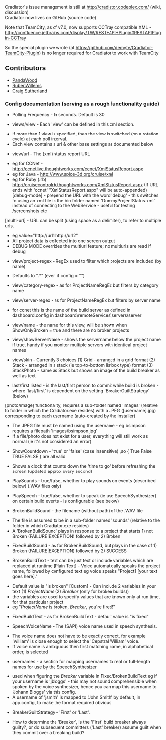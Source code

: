 Cradiator's issue management is still at <http://cradiator.codeplex.com/> (wiki, discussion)  
Cradiator now lives on GitHub (source code)

Note that TeamCity, as of v7.0, now supports CCTray compatible XML - http://confluence.jetbrains.com/display/TW/REST+API+Plugin#RESTAPIPlugin-CCTray

So the special plugin we wrote (at https://github.com/demyte/Cradiator-TeamCity-Plugin) is no longer required for Cradiator to work with TeamCity

## Contributors

* [PandaWood](https://github.com/PandaWood/Cradiator)
* [RubenWillems](http://www.codeplex.com/site/users/view/RubenWillems)
* [Craig Sutherland](http://www.codeplex.com/site/users/view/csut017)

### Config documentation (serving as a rough functionality guide)

* Polling Frequency - In seconds. Default is 30

* views/view - Each 'view' can be defined in this xml section. 
- If more than 1 view is specified, then the view is switched (on a rotation cycle) at each poll interval.
- Each view contains a url & other base settings as documented below
	
* view/url - The (xml) status report URL
- eg for CCNet - http://ccnetlive.thoughtworks.com/ccnet/XmlStatusReport.aspx
- eg for Java  - http://www.spice-3d.org/cruise/xml
- eg for Ruby (.rb) http://cruisecontrolrb.thoughtworks.com/XmlStatusReport.aspx (If URL ends with 'ccnet' "XmlStatusReport.aspx" will be auto-appended)
[debug-mode] - prepend the URL with the word 'debug' - this switches to using an xml file in the bin folder named 'DummyProjectStatus.xml' instead of connecting to the WebService - useful for testing /screenshots etc
		 
[multi-url] - URL can be split (using space as a delimiter), to refer to multiple urls. 
- eg value="http://url1 http://url2"
- All project data is collected into one screen output 
- DEBUG MODE overrides the multiurl feature; no multiurls are read if debug
	
* view/project-regex - RegEx used to filter which projects are included (by name)
- Defaults to ".*" (even if config = "")
	
* view/category-regex - as for ProjectNameRegEx but filters by category name

* view/server-regex - as for ProjectNameRegEx but filters by server name 
- for ccnet this is the name of the build server as defined in dashboard.config in dashboard\remoteServices\servers\server

* view/name - the name for this view, will be shown when ShowOnlyBroken = true and there are no broken projects

* view/showServerName - shows the servername below the project name if true, handy if you monitor multiple servers with identical project names


* view/skin - Currently 3 choices 
(1) Grid - arranged in a grid format
(2) Stack - arranged in a stack (ie top-to-bottom listbox type) format
(3) StackPhoto - same as Stack but shows an image of the build breaker as well as text 
- last/first listed - is the last/first person to commit while build is broken - where 'last/first' 
is dependent on the setting 'BreakerGuiltStrategy' (below)


[photo/image] functionality, requires a sub-folder named 'images' (relative to folder in which
the Cradiator.exe resides) with a JPEG ([username].jpg) corresponding to each username (auto-created by the installer)
 - The JPEG file must be named using the username - eg bsimpson requires a filepath 'images/bsimpson.jpg'
 - If a file/photo does not exist for a user, everything will still work as normal (ie it's not considered an error)
	
* ShowCountdown - 'true' or 'false' (case insensitive) ,so { True False TRUE FALSE } are all valid
- Shows a clock that counts down the 'time to go' before refreshing the screen (updated approx every second)
	
* PlaySounds - true/false, whether to play sounds on events (described below) (.WAV files only)
* PlaySpeech - true/false, whether to speak (ie use SpeechSynthesizer) on certain build events - is configurable (see below)  

* BrokenBuildSound - the filename (without path) of the .WAV file
- The file is assumed to be in a sub-folder named 'sounds' (relative to the folder in which Cradiator.exe resides) 
- A 'BrokenBuildSound' plays in response to a project that starts 1) not Broken (FAILURE|EXCEPTION) followed by 2) Broken  
	
* FixedBuildSound - as for BrokenBuildSound, but plays in the case of 1) Broken (FAILURE|EXCEPTION) followed by 2) SUCCESS

* BrokenBuildText - text can be just text or include variables which are replaced at runtime
[Plain Text] - Voice automatically speaks the project name, followed by configured text eg voice speaks "Project1 [your text goes here]." 
 - Default value is "is broken"
[Custom] - Can include 2 variables in your text (1) $ProjectName$ (2) $Breaker$ (only for broken builds)) 
 - the variables are used to specify values that are known only at run time, for that particular project 
 -  eg "$ProjectName$ is broken, $Breaker$, you're fired!"
				
* FixedBuildText - as for BrokenBuildText - default value is "is fixed"

* SpeechVoiceName - The (SAPI) voice name used in speech synthesis.
- The voice name does not have to be exactly correct, for example 'william' is close enough to select the 'Cepstral William' voice. 
- If voice name is ambiguous then first matching name, in alphabetical order, is selected

* usernames - a section for mapping usernames to real or full-length names for use by the SpeechSynthesizer 
- used when figuring the $Breaker$ variable in Fixed/BrokenBuildText eg if your username is 'jbloggs' - this may 
not sound comprehensible when spoken by the voice synthesizer, hence you can map this username to 
'Johann Bloggs' via this config. 
- A username of 'jsmith' is mapped to 'John Smith' by default, in app.config, to make the format required obvious
					
* BreakerGuiltStrategy - 'First' or 'Last'. 
- How to determine the 'Breaker', is the 'First' build breaker always guilty?, or do subsequent committers ('Last' breaker) assume guilt when they commit over a breaking build?
